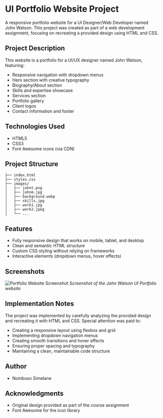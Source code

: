 # UI Portfolio Website Project

A responsive portfolio website for a UI Designer/Web Developer named John Watson. This project was created as part of a web development assignment, focusing on recreating a provided design using HTML and CSS.

## Project Description

This website is a portfolio for a UI/UX designer named John Watson, featuring:

- Responsive navigation with dropdown menus
- Hero section with creative typography
- Biography/About section
- Skills and expertise showcase
- Services section
- Portfolio gallery
- Client logos
- Contact information and footer

## Technologies Used

- HTML5
- CSS3
- Font Awesome icons (via CDN)

## Project Structure

```
├── index.html
├── styles.css
├── images/
│   ├── johnt.png
│   ├── johnm.jpg
│   ├── background.webp
│   ├── skills.jpg
│   ├── work1.jpg
│   ├── work2.jpeg
│   └── ...
```

## Features

- Fully responsive design that works on mobile, tablet, and desktop
- Clean and semantic HTML structure
- Custom CSS styling without relying on frameworks
- Interactive elements (dropdown menus, hover effects)

## Screenshots

![Portfolio Website Screenshot](images/screenshot.jpeg.png)
*Screenshot of the John Watson UI Portfolio website*

## Implementation Notes

The project was implemented by carefully analyzing the provided design and recreating it with HTML and CSS. Special attention was paid to:

- Creating a responsive layout using flexbox and grid
- Implementing dropdown navigation menus
- Creating smooth transitions and hover effects
- Ensuring proper spacing and typography
- Maintaining a clean, maintainable code structure

## Author

- Nombuso Simelane

## Acknowledgments

- Original design provided as part of the course assignment
- Font Awesome for the icon library